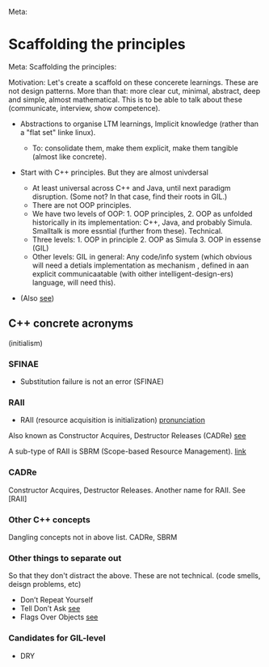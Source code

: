 Meta:
# Scaffolding the principles

Meta: Scaffolding the principles:

Motivation:
Let's create a scaffold on these concerete learnings.
These are not design patterns. More than that: more clear cut, minimal, abstract, deep and simple, almost mathematical.
This is to be able to talk about these (communicate, interview, show competence).
* Abstractions to organise LTM learnings, Implicit knowledge (rather than a "flat set" linke linux).
   * To: consolidate them, make them explicit, make them tangible (almost like concrete).
* Start with C++ principles. But they are almost univdersal
   * At least universal across C++ and Java, until next paradigm disruption.  (Some not? In that case, find their roots in GIL.)
   * There are not OOP principles.
   * We have two levels of OOP: 1. OOP principles, 2. OOP as unfolded historically in its implementation: C++, Java, and probably Simula. Smalltalk is more essntial (further from these). Technical.
   * Three levels: 1. OOP in principle 2. OOP as Simula 3. OOP in essense (GIL)
   * Other levels: GIL in general: Any code/info system (which obvious will need a detials implementation as mechanism , defined in aan explicit communicaatable (with oither intelligent-design-ers) language, will need this).

* (Also [see](./cpp-glossary.md##phrases))


## C++ concrete acronyms
(initialism)
### SFINAE
* Substitution failure is not an error (SFINAE)
### RAII
* RAII (resource acquisition is initialization)
[pronunciation](https://stackoverflow.com/questions/99979/how-do-you-pronounce-raii)

Also known as Constructor Acquires, Destructor Releases (CADRe) [see](https://en.wikipedia.org/wiki/Resource_acquisition_is_initialization)

A sub-type of RAII is SBRM (Scope-based Resource Management). [link](https://en.wikipedia.org/wiki/Resource_acquisition_is_initialization)

### CADRe
Constructor Acquires, Destructor Releases. Another name for RAII. See [RAII]


### Other C++ concepts
Dangling concepts not in above list.
CADRe, SBRM

### Other things to separate out
So that they don't distract the above.
These are not technical.
(code smells, deisgn problems, etc)

* Don’t Repeat Yourself
* Tell Don’t Ask [see](https://deviq.com/encapsulation/)
* Flags Over Objects [see](https://deviq.com/encapsulation/)

### Candidates for GIL-level
* DRY
